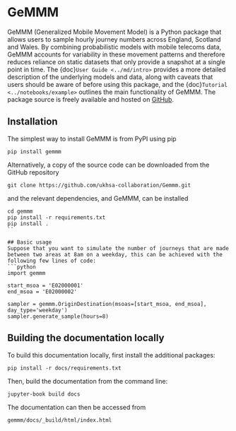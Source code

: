 # GeMMM

GeMMM (Generalized Mobile Movement Model) is a Python package that allows users to sample hourly journey numbers across England, Scotland and Wales. By combining probabilistic models with mobile telecoms data, GeMMM accounts for variability in these movement patterns and therefore reduces reliance on static datasets that only provide a snapshot at a single point in time. The {doc}`User Guide <../md/intro>` provides a more detailed description of the underlying models and data, along with caveats that users should be aware of before using this package, and the {doc}`Tutorial <../notebooks/example>` outlines the main functionality of GeMMM. The package source is freely available and hosted on [GitHub](https://github.com/ukhsa-collaboration/Gemmm).

## Installation
The simplest way to install GeMMM is from PyPI using pip
```
pip install gemmm
```

Alternatively, a copy of the source code can be downloaded from the GitHub repository
```
git clone https://github.com/ukhsa-collaboration/Gemmm.git
```
and the relevant dependencies, and GeMMM, can be installed
```
cd gemmm
pip install -r requirements.txt
pip install .
``

## Basic usage
Suppose that you want to simulate the number of journeys that are made between two areas at 8am on a weekday, this can be achieved with the following few lines of code:
```python
import gemmm

start_msoa = 'E02000001'
end_msoa = 'E02000002'

sampler = gemmm.OriginDestination(msoas=[start_msoa, end_msoa], day_type='weekday')
sampler.generate_sample(hours=8)
```

## Building the documentation locally
To build this documentation locally, first install the additional packages:
```
pip install -r docs/requirements.txt
```
Then, build the documentation from the command line:
```
jupyter-book build docs
```
The documentation can then be accessed from
```
gemmm/docs/_build/html/index.html
```